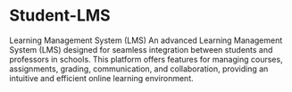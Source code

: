 # Student-LMS
Learning Management System (LMS) An advanced Learning Management System (LMS) designed for seamless integration between students and professors in schools. This platform offers features for managing courses, assignments, grading, communication, and collaboration, providing an intuitive and efficient online learning environment.

